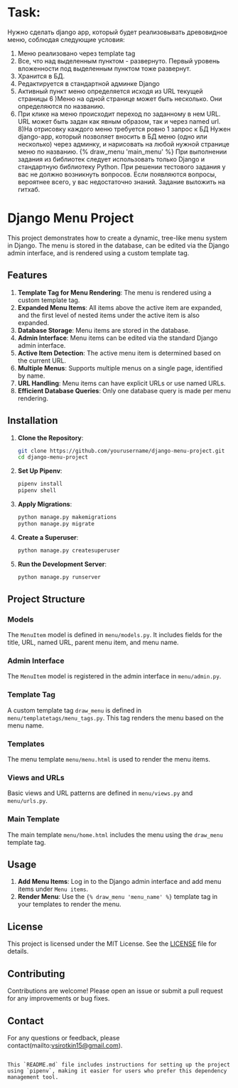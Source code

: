 # Task:
Нужно сделать django app, который будет реализовывать древовидное меню, соблюдая следующие условия:
1) Меню реализовано через template tag
2) Все, что над выделенным пунктом - развернуто. Первый уровень вложенности под выделенным пунктом тоже развернут.
3) Хранится в БД.
4) Редактируется в стандартной админке Django
5) Активный пункт меню определяется исходя из URL текущей страницы
6 )Меню на одной странице может быть несколько. Они определяются по названию.
7) При клике на меню происходит переход по заданному в нем URL. URL может быть задан как явным образом, так и через named url.
8)На отрисовку каждого меню требуется ровно 1 запрос к БД
 Нужен django-app, который позволяет вносить в БД меню (одно или несколько) через админку, и нарисовать на любой нужной странице меню по названию.
 {% draw_menu 'main_menu' %}
 При выполнении задания из библиотек следует использовать только Django и стандартную библиотеку Python.
При решении тестового задания у вас не должно возникнуть вопросов. Если появляются вопросы, вероятнее всего, у вас недостаточно знаний.
Задание выложить на гитхаб.

# Django Menu Project

This project demonstrates how to create a dynamic, tree-like menu system in Django. The menu is stored in the database, can be edited via the Django admin interface, and is rendered using a custom template tag.

## Features

1. **Template Tag for Menu Rendering**: The menu is rendered using a custom template tag.
2. **Expanded Menu Items**: All items above the active item are expanded, and the first level of nested items under the active item is also expanded.
3. **Database Storage**: Menu items are stored in the database.
4. **Admin Interface**: Menu items can be edited via the standard Django admin interface.
5. **Active Item Detection**: The active menu item is determined based on the current URL.
6. **Multiple Menus**: Supports multiple menus on a single page, identified by name.
7. **URL Handling**: Menu items can have explicit URLs or use named URLs.
8. **Efficient Database Queries**: Only one database query is made per menu rendering.

## Installation

1. **Clone the Repository**:
   ```bash
   git clone https://github.com/yourusername/django-menu-project.git
   cd django-menu-project
   ```

2. **Set Up Pipenv**:
   ```bash
   pipenv install
   pipenv shell
   ```

3. **Apply Migrations**:
   ```bash
   python manage.py makemigrations
   python manage.py migrate
   ```

4. **Create a Superuser**:
   ```bash
   python manage.py createsuperuser
   ```

5. **Run the Development Server**:
   ```bash
   python manage.py runserver
   ```

## Project Structure

### Models

The `MenuItem` model is defined in `menu/models.py`. It includes fields for the title, URL, named URL, parent menu item, and menu name.


### Admin Interface

The `MenuItem` model is registered in the admin interface in `menu/admin.py`.


### Template Tag

A custom template tag `draw_menu` is defined in `menu/templatetags/menu_tags.py`. This tag renders the menu based on the menu name.


### Templates

The menu template `menu/menu.html` is used to render the menu items.


### Views and URLs

Basic views and URL patterns are defined in `menu/views.py` and `menu/urls.py`.


### Main Template

The main template `menu/home.html` includes the menu using the `draw_menu` template tag.


## Usage

1. **Add Menu Items**: Log in to the Django admin interface and add menu items under `Menu items`.
2. **Render Menu**: Use the `{% draw_menu 'menu_name' %}` template tag in your templates to render the menu.

## License

This project is licensed under the MIT License. See the [LICENSE](LICENSE) file for details.

## Contributing

Contributions are welcome! Please open an issue or submit a pull request for any improvements or bug fixes.

## Contact

For any questions or feedback, please contact(mailto:vsirotkin15@gmail.com).
```

This `README.md` file includes instructions for setting up the project using `pipenv`, making it easier for users who prefer this dependency management tool.
